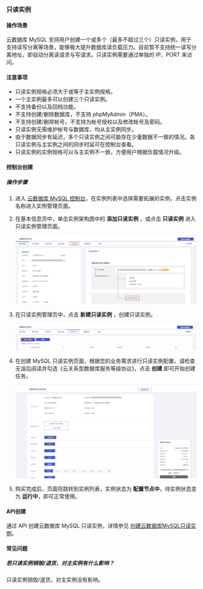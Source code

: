 ### 只读实例

#### 操作场景

云数据库 MySQL 支持用户创建一个或多个（最多不超过三个）只读实例，用于支持读写分离等场景，能够极大提升数据库读负载压力。目前暂不支持统一读写分离地址，即自动分离读请求与写请求。只读实例需要通过单独的 IP、PORT 来访问。

#### 注意事项

- 只读实例规格必须大于或等于主实例规格。
- 一个主实例最多可以创建三个只读实例。
- 不支持备份以及回档功能。
- 不支持创建/删除数据库，不支持 phpMyAdmin（PMA）。
- 不支持创建/删除帐号，不支持为帐号授权以及修改帐号及密码。
- 只读实例无需维护帐号与数据库，均从主实例同步。
- 由于数据同步有延迟，多个只读实例之间可能存在少量数据不一致的情况。各只读实例与主实例之间的同步时延可在控制台查看。
- 只读实例的实例规格可以与主实例不一致，方便用户根据负载情况升级。

#### 控制台创建

##### 操作步骤

1. 进入 [云数据库 MySQL 控制台](https://console.capitalonline.net/dbinstances)，在实例列表中选择需要拓展的实例，点击实例名称进入实例管理页面。

2. 在基本信息页中，单击实例架构图中的 **添加只读实例** ，或点击 **只读实例** 进入只读实例管理页面。

   ![只读实例-控制台](./../pic/readonly_console.png)

3. 在只读实例管理页中，点击 **新建只读实例** ，创建只读实例。

   ![只读实例-新建只读](./../pic/readonly_create.png)

4. 在创建 MySQL 只读实例页面，根据您的业务需求进行只读实例配置，请检查无误后阅读并勾选《云关系型数据库服务等级协议》，点击 **创建** 即可开始创建任务。

   ![只读实例-购买](./../pic/readonly_buy.png)

5. 购买完成后，页面将跳转到实例列表，实例状态为 **配置节点中**，待实例状态变为 **运行中**，即可正常使用。

#### API创建

通过 API 创建云数据库 MySQL 只读实例，详情参见 [创建云数据库MySQL只读实例](./../08.API文档/06.只读实例相关接口/01.创建云数据库MySQL只读实例.md)。

#### 常见问题

##### 若只读实例销毁/退货，对主实例有什么影响？

只读实例销毁/退货，对主实例没有影响。
